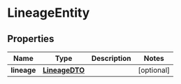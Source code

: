 
# LineageEntity

## Properties
Name | Type | Description | Notes
------------ | ------------- | ------------- | -------------
**lineage** | [**LineageDTO**](LineageDTO.md) |  |  [optional]



